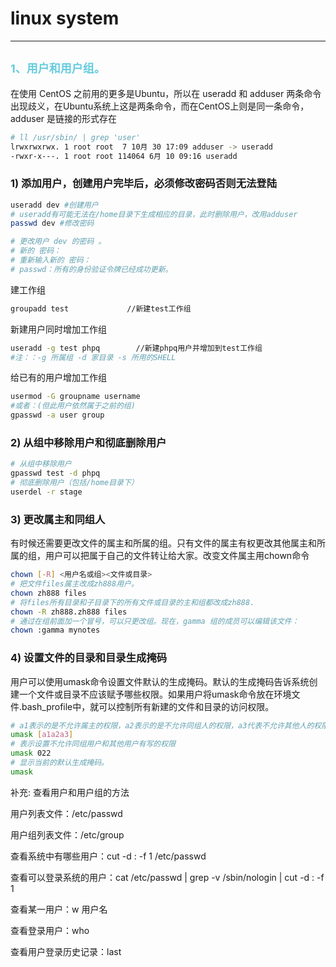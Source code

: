 # **linux system**

---

## <font color="#66ccdd" size="4"> 1、用户和用户组。</font>

在使用 CentOS 之前用的更多是Ubuntu，所以在 useradd 和 adduser 两条命令出现歧义，在Ubuntu系统上这是两条命令，而在CentOS上则是同一条命令，adduser 是链接的形式存在

```sh
# ll /usr/sbin/ | grep 'user'
lrwxrwxrwx. 1 root root  7 10月 30 17:09 adduser -> useradd
-rwxr-x---. 1 root root 114064 6月 10 09:16 useradd
```

### 1) 添加用户，创建用户完毕后，必须修改密码否则无法登陆

```sh
useradd dev #创建用户
# useradd有可能无法在/home目录下生成相应的目录，此时删除用户，改用adduser
passwd dev #修改密码

# 更改用户 dev 的密码 。
# 新的 密码：
# 重新输入新的 密码：
# passwd：所有的身份验证令牌已经成功更新。
```

建工作组
```sh
groupadd test             //新建test工作组
```

新建用户同时增加工作组
```sh
useradd -g test phpq        //新建phpq用户并增加到test工作组
#注：：-g 所属组 -d 家目录 -s 所用的SHELL
```

给已有的用户增加工作组
```sh
usermod -G groupname username
#或者：(但此用户依然属于之前的组)
gpasswd -a user group
```

### 2) 从组中移除用户和彻底删除用户
```sh
# 从组中移除用户
gpasswd test -d phpq
# 彻底删除用户（包括/home目录下）
userdel -r stage
```

### 3) 更改属主和同组人

有时候还需要更改文件的属主和所属的组。只有文件的属主有权更改其他属主和所属的组，用户可以把属于自己的文件转让给大家。改变文件属主用chown命令

```sh
chown [-R] <用户名或组><文件或目录>
# 把文件files属主改成zh888用户。
chown zh888 files
# 将files所有目录和子目录下的所有文件或目录的主和组都改成zh888.
chown -R zh888.zh888 files
# 通过在组前面加一个冒号，可以只更改组。现在，gamma 组的成员可以编辑该文件：
chown :gamma mynotes
```

### 4) 设置文件的目录和目录生成掩码

用户可以使用umask命令设置文件默认的生成掩码。默认的生成掩码告诉系统创建一个文件或目录不应该赋予哪些权限。如果用户将umask命令放在环境文件.bash_profile中，就可以控制所有新建的文件和目录的访问权限。

```sh
# a1表示的是不允许属主的权限，a2表示的是不允许同组人的权限，a3代表不允许其他人的权限。
umask [a1a2a3]
# 表示设置不允许同组用户和其他用户有写的权限
umask 022
# 显示当前的默认生成掩码。
umask
```

补充: 查看用户和用户组的方法


用户列表文件：/etc/passwd

用户组列表文件：/etc/group

查看系统中有哪些用户：cut -d : -f 1 /etc/passwd

查看可以登录系统的用户：cat /etc/passwd | grep -v /sbin/nologin | cut -d : -f 1

查看某一用户：w 用户名

查看登录用户：who

查看用户登录历史记录：last


